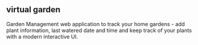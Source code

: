 ## virtual garden

Garden Management web application to track your home gardens - add plant information, last watered date and time and keep track of your plants with a modern interactive UI. 
